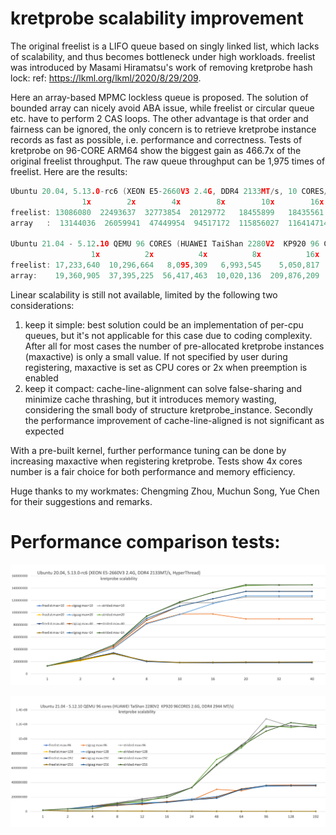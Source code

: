 # kretprobe scalability improvement

The original freelist is a LIFO queue based on singly linked list, which lacks
of scalability, and thus becomes bottleneck under high workloads. freelist was
introduced by Masami Hiramatsu's work of removing kretprobe hash lock:
ref: https://lkml.org/lkml/2020/8/29/209.

Here an array-based MPMC lockless queue is proposed. The solution of bounded
array can nicely avoid ABA issue, while freelist or circular queue etc. have
to perform 2 CAS loops. The other advantage is that order and fairness can be
ignored, the only concern is to retrieve kretprobe instance records as fast
as possible, i.e. performance and correctness. Tests of kretprobe on 96-CORE
ARM64 show the biggest gain as 466.7x of the original freelist throughput.
The raw queue throughput can be 1,975 times of freelist. Here are the results:

```c
Ubuntu 20.04, 5.13.0-rc6 (XEON E5-2660V3 2.4G, DDR4 2133MT/s, 10 CORES/20 THREADS):
                1x        2x        4x        8x        10x        16x        20x        32x        40x
freelist: 13086080  22493637  32773854  20129772   18455899   18435561   18980332   18988603   18991334	
array   :  13144036  26059941  47449954  94517172  115856027  116414714  125692971  125553061  125685981

Ubuntu 21.04 - 5.12.10 QEMU 96 CORES (HUAWEI TaiShan 2280V2  KP920 96 CORES 2.6G, DDR4 2944 MT/s):
                  1x          2x          4x          8x          16x          24x          48x            96x           192x
freelist: 17,233,640  10,296,664   8,095,309   6,993,545    5,050,817    4,295,283    3,382,013      2,738,050      2,743,345
array:    19,360,905  37,395,225  56,417,463  10,020,136  209,876,209  328,940,014  632,754,916  1,277,862,473  1,169,076,739

```

Linear scalability is still not available,  limited by the following two
considerations:

1. keep it simple: best solution could be an implementation of per-cpu queues,
   but it's not applicable for this case due to coding complexity. After all for
   most cases the number of pre-allocated kretprobe instances (maxactive) is
   only a small value. If not specified by user during registering, maxactive
   is set as CPU cores or 2x when preemption is enabled
2. keep it compact: cache-line-alignment can solve false-sharing and minimize
   cache thrashing, but it introduces memory wasting, considering the small
   body of structure kretprobe_instance. Secondly the performance improvement
   of cache-line-aligned is not significant as expected

With a pre-built kernel, further performance tuning can be done by increasing
maxactive when registering kretprobe. Tests show 4x cores number is a fair
choice for both performance and memory efficiency.

Huge thanks to my workmates: Chengming Zhou, Muchun Song, Yue Chen for their
suggestions and remarks.

# Performance comparison tests:

![](./doc/kretprobe-perf-X86.png)

![](./doc/kretprobe-perf-ARM64.png)
